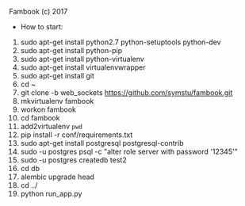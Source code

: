 Fambook (c) 2017

- How to start:

1. sudo apt-get install python2.7 python-setuptools python-dev
2. sudo apt-get install python-pip
3. sudo apt-get install python-virtualenv
4. sudo apt-get install virtualenvwrapper
5. sudo apt-get install git
6. cd ~
7. git clone -b web_sockets https://github.com/symstu/fambook.git
8. mkvirtualenv fambook
9. workon fambook
10. cd fambook
11. add2virtualenv `pwd`
12. pip install -r conf/requirements.txt
13. sudo apt-get install postgresql postgresql-contrib
14. sudo -u postgres psql -c "alter role server with password '12345'"
15. sudo -u postgres createdb test2
16. cd db
17. alembic upgrade head
18. cd ../
19. python run_app.py